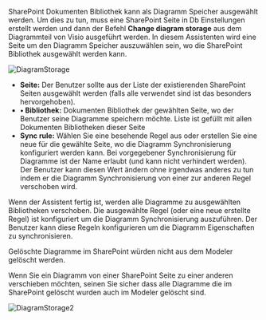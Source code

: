 SharePoint Dokumenten Bibliothek kann als Diagramm Speicher ausgewählt werden. Um dies zu tun, muss eine SharePoint Seite in Db Einstellungen erstellt werden und dann der Befehl **Change diagram storage** aus dem Diagrammteil von Visio ausgeführt werden. In diesem Assistenten wird eine Seite um den Diagramm Speicher auszuwählen sein, wo die SharePoint Bibliothek ausgewählt werden kann.   

 ![DiagramStorage](//images.ctfassets.net/utx1h0gfm1om/c3Bwa8uGdiW3nwpYFSYnW/92bd59cdff7c9342224ecd690f56a0e7/DiagramStorage.png)


-   **Seite:** Der Benutzer sollte aus der Liste der existierenden     SharePoint     Seiten ausgewählt werden (falls alle verwendet sind ist das besonders       hervorgehoben). 
-   **•	Bibliothek:** Dokumenten Bibliothek der gewählten Seite, wo der   Benutzer seine Diagramme speichern möchte. Liste ist gefüllt mit allen Dokumenten Bibliotheken dieser Seite
-   **Sync rule:** Wählen Sie eine besehende Regel aus oder erstellen Sie eine neue für die gewählte Seite, wo die Diagramm Synchronisierung konfiguriert werden kann. Bei vorgegebener Synchronisierung für Diagramme ist der Name erlaubt (und kann nicht verhindert werden). Der Benutzer kann diesen Wert ändern ohne irgendwas anderes zu tun indem er die Diagramm Synchronisierung von einer zur anderen Regel verschoben wird.

Wenn der Assistent fertig ist, werden alle Diagramme zu ausgewählten Bibliotheken verschoben. Die ausgewählte Regel (oder eine neue erstellte Regel) ist konfiguriert um die Diagramm Synchronisierung auszuführen. Der Benutzer kann diese Regeln konfigurieren um die Diagramm Eigenschaften zu synchronisieren. 

<div class="warning">
  
Gelöschte Diagramme im SharePoint würden nicht aus dem Modeler gelöscht werden. 

Wenn Sie ein Diagramm von einer SharePoint Seite zu einer anderen verschieben möchten, seinen Sie sicher dass alle Diagramme die im SharePoint  gelöscht wurden auch im Modeler gelöscht sind.  

</div>

![DiagramStorage2](//images.ctfassets.net/utx1h0gfm1om/5fnasY0boNVS12AseP4k0e/095f843136088e366ae0e6bc68e4bceb/DiagramStorage2.png)
